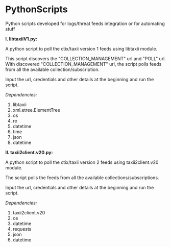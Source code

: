 # PythonScripts
Python scripts developed for logs/threat feeds integration or for automating stuff

**I. libtaxiiV1.py:**

  A python script to poll the ctix/taxii version 1 feeds using libtaxii module.

  This script discovers the "COLLECTION_MANAGEMENT" url and "POLL" url.
  With discovered "COLLECTION_MANAGEMENT" url, the script polls feeds from all the available collection/subscription.

  Input the url, credentials and other details at the beginning and run the script.

  _Dependencies:_
  1. libtaxii
  2. xml.etree.ElementTree
  3. os
  4. re
  5. datetime
  6. time
  7. json
  8. datetime

**II. taxii2client.v20.py:**

  A python script to poll the ctix/taxii version 2 feeds using taxii2client.v20 module.

  The script polls the feeds from all the available collections/subscriptions.
  
  Input the url, credentials and other details at the beginning and run the script.
  
  _Dependencies:_
  1. taxii2client.v20
  2. os
  3. datetime
  4. requests
  5. json
  6. datetime
